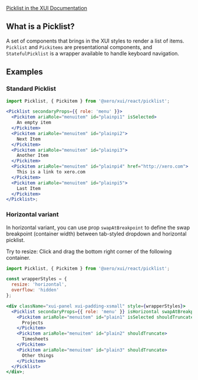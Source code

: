 <div class="xui-margin-vertical">
	<a href="../section-components-displayingdata-picklist.html" isDocLink>Picklist in the XUI Documentation</a>
</div>

## What is a Picklist?

A set of components that brings in the XUI styles to render a list of items. `Picklist` and `Pickitems` are presentational components, and `StatefulPicklist` is a wrapper available to handle keyboard navigation.

## Examples

### Standard Picklist

```jsx harmony
import Picklist, { Pickitem } from '@xero/xui/react/picklist';

<Picklist secondaryProps={{ role: 'menu' }}>
  <Pickitem ariaRole="menuitem" id="plainpi1" isSelected>
    An empty item
  </Pickitem>
  <Pickitem ariaRole="menuitem" id="plainpi2">
    Next Item
  </Pickitem>
  <Pickitem ariaRole="menuitem" id="plainpi3">
    Another Item
  </Pickitem>
  <Pickitem ariaRole="menuitem" id="plainpi4" href="http://xero.com">
    This is a link to xero.com
  </Pickitem>
  <Pickitem ariaRole="menuitem" id="plainpi5">
    Last Item
  </Pickitem>
</Picklist>;
```

### Horizontal variant

In horizontal variant, you can use prop `swapAtBreakpoint` to define the swap breakpoint (container width) between tab-styled dropdown and horizontal picklist.

Try to resize: Click and drag the bottom right corner of the following container.

```jsx harmony
import Picklist, { Pickitem } from '@xero/xui/react/picklist';

const wrapperStyles = {
  resize: 'horizontal',
  overflow: 'hidden'
};

<div className="xui-panel xui-padding-xsmall" style={wrapperStyles}>
  <Picklist secondaryProps={{ role: 'menu' }} isHorizontal swapAtBreakpoint="small">
    <Pickitem ariaRole="menuitem" id="plain1" isSelected shouldTruncate>
      Projects
    </Pickitem>
    <Pickitem ariaRole="menuitem" id="plain2" shouldTruncate>
      Timesheets
    </Pickitem>
    <Pickitem ariaRole="menuitem" id="plain3" shouldTruncate>
      Other things
    </Pickitem>
  </Picklist>
</div>;
```
